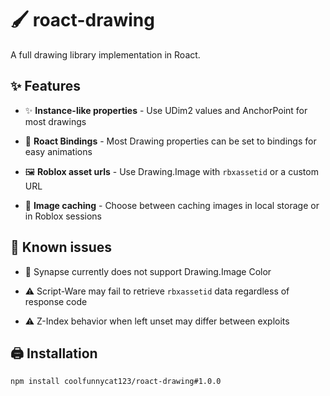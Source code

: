 # 🖌️ roact-drawing

A full drawing library implementation in Roact.

## ✨ Features

- ✨ **Instance-like properties** - Use UDim2 values and AnchorPoint for most drawings 

- 🌺 **Roact Bindings** - Most Drawing properties can be set to bindings for easy animations

- 🖼️ **Roblox asset urls** - Use Drawing.Image with `rbxassetid` or a custom URL

- 📂 **Image caching** - Choose between caching images in local storage or in Roblox sessions

## 🐞 Known issues

- 🐞 Synapse currently does not support Drawing.Image Color

- ⚠️ Script-Ware may fail to retrieve `rbxassetid` data regardless of response code

- ⚠️ Z-Index behavior when left unset may differ between exploits

## 🖨️ Installation

```
npm install coolfunnycat123/roact-drawing#1.0.0
```

